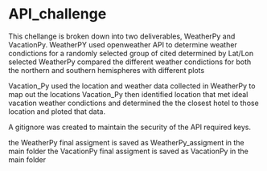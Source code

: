 # API_challenge

This chellange is broken down into two deliverables, WeatherPy and VacationPy.
  WeatherPY used openweather API to determine weather condictions for a randomly selected group of cited determined by Lat/Lon selected
  WeatherPy compared the different weather condictions for both the northern and southern hemispheres with different plots
  
  Vacation_Py used the location and weather data collected in WeatherPy to map out the locations
  Vacation_Py then identified location that met ideal vacation weather condictions and determined the the closest hotel to those location and ploted that data.
 
A gitignore was created to maintain the security of the API required keys.

the WeatherPy final assigment is saved as WeatherPy_assigment in the main folder
the VacationPy final assigment is saved as VacationPy in the main folder
